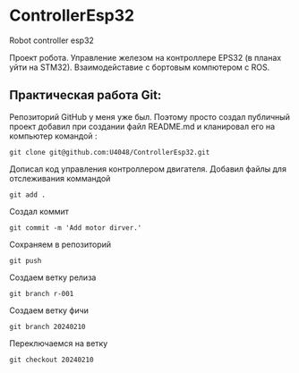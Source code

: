 # ControllerEsp32
Robot controller esp32

Проект робота. Управление железом на контроллере EPS32 (в планах уйти на STM32). Взаимодейставие с бортовым компютером с ROS.

## Практическая работа Git:

Репозиторий GitHub у меня уже был. Поэтому просто создал публичный проект добавил при создании файл README.md  и кланировал его на компьютер командой : 


````git clone git@github.com:U4048/ControllerEsp32.git```` 

Дописал код управления контроллером двигателя. Добавил файлы для отслеживания коммандой 

````git add .````

Создал коммит 

````git commit -m 'Add motor dirver.'````

Сохраняем в репозиторий

````git push````

Создаем ветку релиза 

````git branch r-001 ````

Создаем ветку фичи

````git branch 20240210````

Переключаемся на ветку

````git checkout 20240210````



